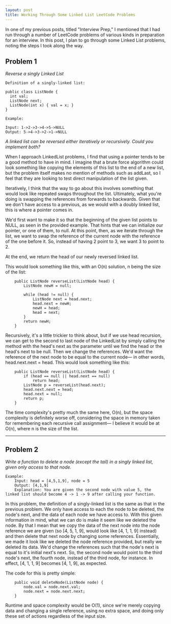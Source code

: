 ```yaml
---
layout: post
title: Working Through Some Linked List LeetCode Problems 
---
```


In one of my previous posts, titled "Interview Prep," I mentioned that I had run through a number of LeetCode problems of various kinds in preparation for an interview. In this post, I plan to go through some Linked List problems, noting the steps I took along the way. 

## Problem 1 

*Reverse a singly Linked List* 
    
    Definition of a singly-linked list:
    
    public class ListNode {
      int val;
      ListNode next;
      ListNode(int x) { val = x; }
    }
    
    Example: 
    
    Input: 1->2->3->4->5->NULL
    Output: 5->4->3->2->1->NULL

*A linked list can be reversed either iteratively or recursively. Could you implement both?* 

When I approach LinkedList problems, I find that using a pointer tends to be a good method to have in mind. I imagine that a brute force algorithm could look something like copying the elements of this list to the end of a new list, but the problem itself makes no mention of methods such as addLast, so I feel that they are looking to test direct manipulation of the list given. 

Iteratively, I think that the way to go about this involves something that would look like repeated swaps throughout the list. Ultimately, what you're doing is swapping the references from forwards to backwards. Given that we don't have access to a previous, as we would with a doubly linked list, this is where a pointer comes in. 

We'd first want to make it so that the beginning of the given list points to NULL, as seen in the provided example. That hints that we can initialize our pointer, or one of them, to null. At this point, then, as we iterate through the list, we want to swap the reference of the current node with the reference of the one before it. So, instead of having 2 point to 3, we want 3 to point to 2. 

At the end, we return the head of our newly reversed linked list. 

This would look something like this, with an O(n) solution, n being the size of the list: 
        
        public ListNode reverseList(ListNode head) {
            ListNode newH = null;
        
            while (head != null) {
                ListNode next = head.next;
                head.next = newH;
                newH = head;
                head = next;
            }
            return newH;
        }

Recursively, it's a little trickier to think about, but if we use head recursion, we can get to the second to last node of the LinkedList by simply calling the method with the head's next as the parameter until we find the head or the head's next to be null. Then we change the references. We'd want the reference of the next node to be equal to the current node— in other words, head.next.next = head. This would look something like this: 

        public ListNode reverseList(ListNode head) {
            if (head == null || head.next == null) 
                return head;
            ListNode p = reverseList(head.next);
            head.next.next = head;
            head.next = null;
            return p;
        }

The time complexity's pretty much the same here, O(n), but the space complexity is definitely worse off, considering the space in memory taken for remembering each recursive call assignment— I believe it would be at O(n), where n is the size of the list. 

----

## Problem 2 

*Write a function to delete a node (except the tail) in a singly linked list, given only access to that node.*
    
    Example: 
        Input: head = [4,5,1,9], node = 5
        Output: [4,1,9]
        Explanation: You are given the second node with value 5, the linked list should become 4 -> 1 -> 9 after calling your function. 

In this problem, the definition of a singly-linked list is the same as that in the previous problem. We only have access to each the node to be deleted, the node's next, and the data of each node we have access to. With this given information in mind, what we can do is make it seem like we deleted the node. By that I mean that we copy the data of the next node into the node reference we are given (so [4, 5, 1, 9], would look like [4, 1, 1, 9] instead) and then delete that next node by changing some references. Essentially, we made it look like we deleted the node reference provided, but really we deleted its data. We'd change the references such that the node's next is equal to it's initial next's next. So, the second node would point to the third node's next, the fourth node, instead of the third node, for instance. In effect, [4, 1, 1, 9] becomes [4, 1, 9], as expected. 

The code for this is pretty simple: 

        public void deleteNode(ListNode node) {
            node.val = node.next.val; 
            node.next = node.next.next; 
        }
 
Runtime and space complexity would be O(1), since we're merely copying data and changing a single reference, using no extra space, and doing only these set of actions regardless of the input size. 





